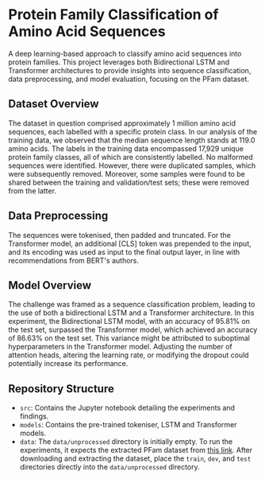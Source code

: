 # Protein Family Classification of Amino Acid Sequences

A deep learning-based approach to classify amino acid sequences into protein families. This project leverages both Bidirectional LSTM and Transformer architectures to provide insights into sequence classification, data preprocessing, and model evaluation, focusing on the PFam dataset.

## Dataset Overview

The dataset in question comprised approximately 1 million amino acid sequences, each labelled with a specific protein class. In our analysis of the training data, we observed that the median sequence length stands at 119.0 amino acids. The labels in the training data encompassed 17,929 unique protein family classes, all of which are consistently labelled. No malformed sequences were identified. However, there were duplicated samples, which were subsequently removed. Moreover, some samples were found to be shared between the training and validation/test sets; these were removed from the latter.

## Data Preprocessing

The sequences were tokenised, then padded and truncated. For the Transformer model, an additional [CLS] token was prepended to the input, and its encoding was used as input to the final output layer, in line with recommendations from BERT's authors.

## Model Overview

The challenge was framed as a sequence classification problem, leading to the use of both a bidirectional LSTM and a Transformer architecture. In this experiment, the Bidirectional LSTM model, with an accuracy of 95.81% on the test set, surpassed the Transformer model, which achieved an accuracy of 86.63% on the test set. This variance might be attributed to suboptimal hyperparameters in the Transformer model. Adjusting the number of attention heads, altering the learning rate, or modifying the dropout could potentially increase its performance.

## Repository Structure

- `src`: Contains the Jupyter notebook detailing the experiments and findings.
- `models`: Contains the pre-trained tokeniser, LSTM and Transformer models.
- `data`: The `data/unprocessed` directory is initially empty. To run the experiments, it expects the extracted PFam dataset from [this link](https://www.kaggle.com/datasets/googleai/pfam-seed-random-split). After downloading and extracting the dataset, place the `train`, `dev`, and `test` directories directly into the `data/unprocessed` directory.
